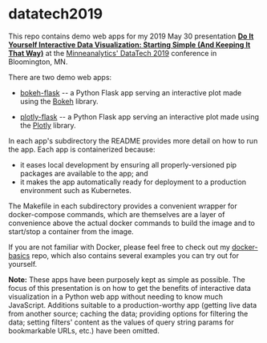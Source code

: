 # datatech2019

This repo contains demo web apps for my 2019 May 30 presentation **[Do It Yourself Interactive Data Visualization: Starting Simple (And Keeping It That Way)](https://datatech2019.sched.com/event/PDMb/do-it-yourself-interactive-data-visualization-starting-simple-and-keeping-it-that-way)** at the [Minneanalytics' DataTech 2019](http://minneanalytics.org/datatech/) conference in Bloomington, MN.

There are two demo web apps:

* [bokeh-flask](./bokeh-flask/README.md) -- a Python Flask app serving an interactive plot made using the [Bokeh](https://bokeh.pydata.org) library.


* [plotly-flask](./plotly-flask/README.md) -- a Python Flask app serving an interactive plot made using the [Plotly](https://plot.ly/python/) library.


In each app's subdirectory the README provides more detail on how to run the app. Each app is containerized because:

* it eases local development by ensuring all properly-versioned pip packages are available to the app; and
* it makes the app automatically ready for deployment to a production environment such as Kubernetes.

The Makefile in each subdirectory provides a convenient wrapper for docker-compose commands, which are themselves are a layer of convenience above the actual docker commands to build the image and to start/stop a container from the image.

If you are not familiar with Docker, please feel free to check out my [docker-basics](https://github.com/dpshenoy/docker-basics) repo, which also contains several examples you can try out for yourself.

**Note:** These apps have been purposely kept as simple as possible. The focus of this presentation is on how to get the benefits of interactive data visualization in a Python web app without needing to know much JavaScript. Additions suitable to a production-worthy app (getting live data from another source; caching the data; providing options for filtering the data; setting filters' content as the values of query string params for bookmarkable URLs, etc.) have been omitted.